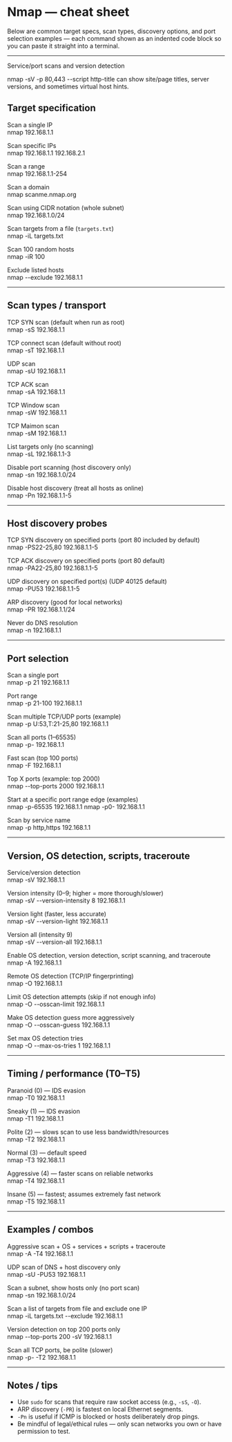 # Nmap — cheat sheet

Below are common target specs, scan types, discovery options, and port selection examples — each command shown as an indented code block so you can paste it straight into a terminal.

---

Service/port scans and version detection

nmap -sV -p 80,443 --script http-title <IP> can show site/page titles, server versions, and sometimes virtual host hints.




## Target specification
Scan a single IP  
    nmap 192.168.1.1

Scan specific IPs  
    nmap 192.168.1.1 192.168.2.1

Scan a range  
    nmap 192.168.1.1-254

Scan a domain  
    nmap scanme.nmap.org

Scan using CIDR notation (whole subnet)  
    nmap 192.168.1.0/24

Scan targets from a file (`targets.txt`)  
    nmap -iL targets.txt

Scan 100 random hosts  
    nmap -iR 100

Exclude listed hosts  
    nmap --exclude 192.168.1.1

---

## Scan types / transport
TCP SYN scan (default when run as root)  
    nmap -sS 192.168.1.1

TCP connect scan (default without root)  
    nmap -sT 192.168.1.1

UDP scan  
    nmap -sU 192.168.1.1

TCP ACK scan  
    nmap -sA 192.168.1.1

TCP Window scan  
    nmap -sW 192.168.1.1

TCP Maimon scan  
    nmap -sM 192.168.1.1

List targets only (no scanning)  
    nmap -sL 192.168.1.1-3

Disable port scanning (host discovery only)  
    nmap -sn 192.168.1.0/24

Disable host discovery (treat all hosts as online)  
    nmap -Pn 192.168.1.1-5

---

## Host discovery probes
TCP SYN discovery on specified ports (port 80 included by default)  
    nmap -PS22-25,80 192.168.1.1-5

TCP ACK discovery on specified ports (port 80 default)  
    nmap -PA22-25,80 192.168.1.1-5

UDP discovery on specified port(s) (UDP 40125 default)  
    nmap -PU53 192.168.1.1-5

ARP discovery (good for local networks)  
    nmap -PR 192.168.1.1/24

Never do DNS resolution  
    nmap -n 192.168.1.1

---

## Port selection
Scan a single port  
    nmap -p 21 192.168.1.1

Port range  
    nmap -p 21-100 192.168.1.1

Scan multiple TCP/UDP ports (example)  
    nmap -p U:53,T:21-25,80 192.168.1.1

Scan all ports (1–65535)  
    nmap -p- 192.168.1.1

Fast scan (top 100 ports)  
    nmap -F 192.168.1.1

Top X ports (example: top 2000)  
    nmap --top-ports 2000 192.168.1.1

Start at a specific port range edge (examples)  
    nmap -p-65535 192.168.1.1
    nmap -p0- 192.168.1.1

Scan by service name  
    nmap -p http,https 192.168.1.1

---

## Version, OS detection, scripts, traceroute
Service/version detection  
    nmap -sV 192.168.1.1

Version intensity (0–9; higher = more thorough/slower)  
    nmap -sV --version-intensity 8 192.168.1.1

Version light (faster, less accurate)  
    nmap -sV --version-light 192.168.1.1

Version all (intensity 9)  
    nmap -sV --version-all 192.168.1.1

Enable OS detection, version detection, script scanning, and traceroute  
    nmap -A 192.168.1.1

Remote OS detection (TCP/IP fingerprinting)  
    nmap -O 192.168.1.1

Limit OS detection attempts (skip if not enough info)  
    nmap -O --osscan-limit 192.168.1.1

Make OS detection guess more aggressively  
    nmap -O --osscan-guess 192.168.1.1

Set max OS detection tries  
    nmap -O --max-os-tries 1 192.168.1.1

---

## Timing / performance (T0–T5)
Paranoid (0) — IDS evasion  
    nmap -T0 192.168.1.1

Sneaky (1) — IDS evasion  
    nmap -T1 192.168.1.1

Polite (2) — slows scan to use less bandwidth/resources  
    nmap -T2 192.168.1.1

Normal (3) — default speed  
    nmap -T3 192.168.1.1

Aggressive (4) — faster scans on reliable networks  
    nmap -T4 192.168.1.1

Insane (5) — fastest; assumes extremely fast network  
    nmap -T5 192.168.1.1

---

## Examples / combos
Aggressive scan + OS + services + scripts + traceroute  
    nmap -A -T4 192.168.1.1

UDP scan of DNS + host discovery only  
    nmap -sU -PU53 192.168.1.1

Scan a subnet, show hosts only (no port scan)  
    nmap -sn 192.168.1.0/24

Scan a list of targets from file and exclude one IP  
    nmap -iL targets.txt --exclude 192.168.1.1

Version detection on top 200 ports only  
    nmap --top-ports 200 -sV 192.168.1.1

Scan all TCP ports, be polite (slower)  
    nmap -p- -T2 192.168.1.1

---

## Notes / tips
- Use `sudo` for scans that require raw socket access (e.g., `-sS`, `-O`).  
- ARP discovery (`-PR`) is fastest on local Ethernet segments.  
- `-Pn` is useful if ICMP is blocked or hosts deliberately drop pings.  
- Be mindful of legal/ethical rules — only scan networks you own or have permission to test.
